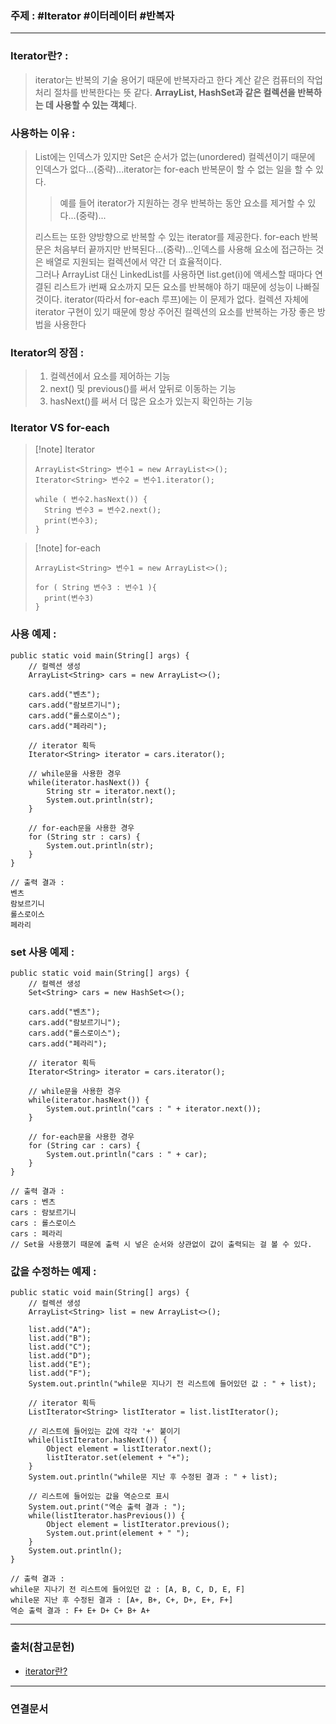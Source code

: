 ### 주제 : #Iterator #이터레이터 #반복자

___

### Iterator란? : 

> iterator는 반복의 기술 용어기 때문에 반복자라고 한다
> 계산 같은 컴퓨터의 작업 처리 절차를 반복한다는 뜻 같다.
> **ArrayList, HashSet과 같은 컬렉션을 반복하는 데 사용할 수 있는 객체**다. 

### 사용하는 이유 : 

> List에는 인덱스가 있지만 Set은 순서가 없는(unordered) 컬렉션이기 때문에 인덱스가 없다...(중략)...iterator는 for-each 반복문이 할 수 없는 일을 할 수 있다. 
>> 예를 들어 iterator가 지원하는 경우 반복하는 동안 요소를 제거할 수 있다...(중략)...
> 
> 리스트는 또한 양방향으로 반복할 수 있는 iterator를 제공한다. 
> for-each 반복문은 처음부터 끝까지만 반복된다...(중략)...인덱스를 사용해 요소에 접근하는 것은 배열로 지원되는 컬렉션에서 약간 더 효율적이다.  
> 그러나 ArrayList 대신 LinkedList를 사용하면 list.get(i)에 액세스할 때마다 연결된 리스트가 i번째 요소까지 모든 요소를 반복해야 하기 때문에 성능이 나빠질 것이다. 
> iterator(따라서 for-each 루프)에는 이 문제가 없다. 컬렉션 자체에 iterator 구현이 있기 때문에 항상 주어진 컬렉션의 요소를 반복하는 가장 좋은 방법을 사용한다

### Iterator의 장점  : 

> 1. 컬렉션에서 요소를 제어하는 기능  
> 2. next() 및 previous()를 써서 앞뒤로 이동하는 기능  
> 3. hasNext()를 써서 더 많은 요소가 있는지 확인하는 기능

### Iterator VS for-each  

>[!note] Iterator
>```
> ArrayList<String> 변수1 = new ArrayList<>();
> Iterator<String> 변수2 = 변수1.iterator();
> 
> while ( 변수2.hasNext()) {
> 	String 변수3 = 변수2.next();
> 	print(변수3);
> }
>```

>[!note] for-each
>```
> ArrayList<String> 변수1 = new ArrayList<>();
> 
> for ( String 변수3 : 변수1 ){
> 	print(변수3)
> }
>```

### 사용 예제 : 

```
public static void main(String[] args) { 
	// 컬렉션 생성 
	ArrayList<String> cars = new ArrayList<>(); 
	
	cars.add("벤츠"); 
	cars.add("람보르기니"); 
	cars.add("롤스로이스"); 
	cars.add("페라리"); 
	
	// iterator 획득 
	Iterator<String> iterator = cars.iterator(); 
	
	// while문을 사용한 경우 
	while(iterator.hasNext()) { 
		String str = iterator.next(); 
		System.out.println(str); 
	} 
		
	// for-each문을 사용한 경우 
	for (String str : cars) { 
		System.out.println(str); 
	} 
}
```
```
// 출력 결과 :
벤츠 
람보르기니 
롤스로이스 
페라리
```

### set 사용 예제 : 

```
public static void main(String[] args) { 
	// 컬렉션 생성 
	Set<String> cars = new HashSet<>(); 
	
	cars.add("벤츠"); 
	cars.add("람보르기니"); 
	cars.add("롤스로이스"); 
	cars.add("페라리"); 
	
	// iterator 획득
	Iterator<String> iterator = cars.iterator(); 
	
	// while문을 사용한 경우 
	while(iterator.hasNext()) { 
		System.out.println("cars : " + iterator.next()); 
	} 
	
	// for-each문을 사용한 경우 
	for (String car : cars) { 
		System.out.println("cars : " + car); 
	} 
}
```

```
// 출력 결과 :
cars : 벤츠 
cars : 람보르기니 
cars : 롤스로이스 
cars : 페라리
// Set을 사용했기 때문에 출력 시 넣은 순서와 상관없이 값이 출력되는 걸 볼 수 있다.
```

### 값을 수정하는 예제 :

```
public static void main(String[] args) { 
	// 컬렉션 생성 
	ArrayList<String> list = new ArrayList<>(); 
	
	list.add("A");
	list.add("B"); 
	list.add("C"); 
	list.add("D"); 
	list.add("E"); 
	list.add("F"); 
	System.out.println("while문 지나기 전 리스트에 들어있던 값 : " + list); 

	// iterator 획득
	ListIterator<String> listIterator = list.listIterator(); 
	
	// 리스트에 들어있는 값에 각각 '+' 붙이기 
	while(listIterator.hasNext()) { 
		Object element = listIterator.next(); 
		listIterator.set(element + "+"); 
	} 
	System.out.println("while문 지난 후 수정된 결과 : " + list); 
	
	// 리스트에 들어있는 값을 역순으로 표시 
	System.out.print("역순 출력 결과 : "); 
	while(listIterator.hasPrevious()) { 
		Object element = listIterator.previous(); 
		System.out.print(element + " "); 
	} 
	System.out.println(); 
}
```

```
// 출력 결과 :
while문 지나기 전 리스트에 들어있던 값 : [A, B, C, D, E, F] 
while문 지난 후 수정된 결과 : [A+, B+, C+, D+, E+, F+] 
역순 출력 결과 : F+ E+ D+ C+ B+ A+
```

___

### 출처(참고문헌)

- [iterator란?](https://onlyfor-me-blog.tistory.com/319)

___

### 연결문서

